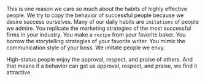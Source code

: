 This is one reason we care so much about the habits of highly
effective people. We try to copy the behavior of successful people
because we desire success ourselves. Many of our daily habits are
`imitations` of people we admire. You replicate the marketing strategies
of the most successful firms in your industry. You make a `recipe` from
your favorite baker. You borrow the storytelling strategies of your
favorite writer. You mimic the communication style of your boss. We
imitate people we envy.

High-status people enjoy the approval, respect, and praise of
others. And that means if a behavior can get us approval, respect, and
praise, we find it attractive.